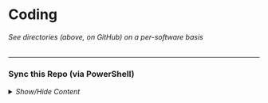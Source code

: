 <!-- ------------------------------------------------------------ -->

<h1>Coding</h1>
<h6><i>See directories (above, on GitHub) on a per-software basis</i></h6>

<!-- ------------------------------------------------------------ -->

<hr />
<h3>Sync this Repo (via PowerShell)</h3>
<details><summary><i>Show/Hide Content</i></summary>
<p>

<h4>Prerequisite(s):</h4>
<ul>
<li>Git <sub><i> SCM</i></sub> - <a href="https://git-scm.com/download/win">Download Git</a></li>
</ul>


<h4>Run (in PowerShell):</h4>
<pre><code>
<#>Copy->Paste->Run this line of code in PowerShell<#> $GithubOwner="mcavallo-git"; $GithubRepo="Coding"; Write-Host "Task - Sync local git repository to origin `"https://github.com/${GithubOwner}/${GithubRepo}.git`"..." -ForegroundColor Green; If (Test-Path "${HOME}/${GithubRepo}") { Set-Location "${HOME}/${GithubRepo}"; git reset --hard "origin/master"; git pull; } Else { Set-Location "${HOME}"; git clone "https://github.com/${GithubOwner}/${GithubRepo}.git"; } . "${HOME}/${GithubRepo}/powershell/_WindowsPowerShell/Modules/ImportModules.ps1"; Write-Host "`nPass - PowerShell Modules Synchronized`n" -ForegroundColor Cyan;
</code></pre>

<h4>Step-by-step (skip if you've already done the previous step):</h4>
<ul>
<li>Select the entire line of code (via triple-left-mouseclick on the line of code)</li>
<li>Copy the selected code (via Ctrl+C)</li>
<li>Open PowerShell (via Start-Menu keypress -> type 'PowerShell' -> select 'Windows PowerShell' via left-mouseclick or Enter keypress)</li>
<li>Paste the line of code into the terminal (via Ctrl+V or via right-mouseclick)</li>
<li>Run the pasted line of code (via Enter keypress)</li>
</ul>

</p>
</details>

<!-- ------------------------------------------------------------ -->
